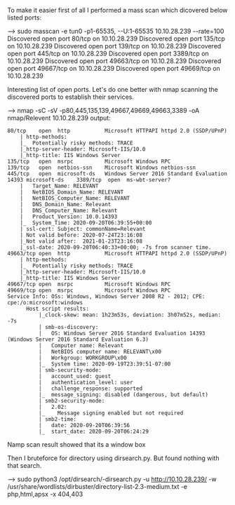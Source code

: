 To make it easier first of all I performed a mass scan which dicovered below listed ports:

--> sudo masscan -e tun0 -p1-65535, --U:1-65535 10.10.28.239 --rate=100
      Discovered open port 80/tcp on 10.10.28.239
      Discovered open port 135/tcp on 10.10.28.239
      Discovered open port 139/tcp on 10.10.28.239
      Discovered open port 445/tcp on 10.10.28.239
      Discovered open port 3389/tcp on 10.10.28.239
      Discovered open port 49663/tcp on 10.10.28.239
      Discovered open port 49667/tcp on 10.10.28.239
      Discovered open port 49669/tcp on 10.10.28.239

Interesting list of open ports. Let's do one better with nmap scanning the discovered ports to establish their services.

--> nmap -sC -sV -p80,445,135,139,49667,49669,49663,3389 -oA nmap/Relevent 10.10.28.239
    output:

    80/tcp    open  http           Microsoft HTTPAPI httpd 2.0 (SSDP/UPnP)
        | http-methods: 
        |_  Potentially risky methods: TRACE
        |_http-server-header: Microsoft-IIS/10.0
        |_http-title: IIS Windows Server
    135/tcp   open  msrpc          Microsoft Windows RPC
    139/tcp   open  netbios-ssn    Microsoft Windows netbios-ssn
    445/tcp   open  microsoft-ds   Windows Server 2016 Standard Evaluation 14393 microsoft-ds    3389/tcp  open  ms-wbt-server?
        |   Target_Name: RELEVANT
        |   NetBIOS_Domain_Name: RELEVANT
        |   NetBIOS_Computer_Name: RELEVANT
        |   DNS_Domain_Name: Relevant
        |   DNS_Computer_Name: Relevant
        |   Product_Version: 10.0.14393
        |_  System_Time: 2020-09-20T06:39:55+00:00
        | ssl-cert: Subject: commonName=Relevant
        | Not valid before: 2020-07-24T23:16:08
        |_Not valid after:  2021-01-23T23:16:08
        |_ssl-date: 2020-09-20T06:40:33+00:00; -7s from scanner time.
    49663/tcp open  http           Microsoft HTTPAPI httpd 2.0 (SSDP/UPnP)
        | http-methods: 
        |_  Potentially risky methods: TRACE
        |_http-server-header: Microsoft-IIS/10.0
        |_http-title: IIS Windows Server
    49667/tcp open  msrpc          Microsoft Windows RPC
    49669/tcp open  msrpc          Microsoft Windows RPC
    Service Info: OSs: Windows, Windows Server 2008 R2 - 2012; CPE: cpe:/o:microsoft:windows
          Host script results:
              |_clock-skew: mean: 1h23m53s, deviation: 3h07m52s, median: -7s
              | smb-os-discovery: 
              |   OS: Windows Server 2016 Standard Evaluation 14393 (Windows Server 2016 Standard Evaluation 6.3)
              |   Computer name: Relevant
              |   NetBIOS computer name: RELEVANT\x00
              |   Workgroup: WORKGROUP\x00
              |_  System time: 2020-09-19T23:39:51-07:00
              | smb-security-mode: 
              |   account_used: guest
              |   authentication_level: user
              |   challenge_response: supported
              |_  message_signing: disabled (dangerous, but default)
              | smb2-security-mode: 
              |   2.02: 
              |_    Message signing enabled but not required
              | smb2-time: 
              |   date: 2020-09-20T06:39:56
              |_  start_date: 2020-09-20T06:24:29

Namp scan result showed that its a window box 

Then I bruteforce for directory using dirsearch.py. But found nothing with that search.

--> sudo python3 /opt/dirsearch/-dirsearch.py -u http://10.10.28.239/ -w /usr/share/wordlists/dirbuster/directory-list-2.3-medium.txt -e php,html,apsx -x 404,403


